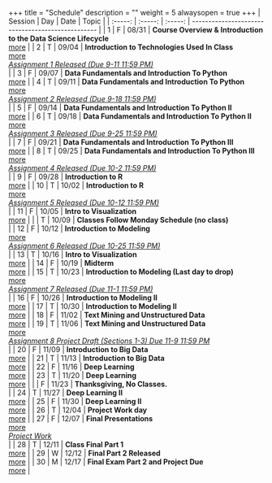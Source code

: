 +++
title = "Schedule"
description = ""
weight = 5
alwaysopen = true
+++
| Session | Day | Date | Topic |
| :-----: | :-----: | :-----: | ------------------------------------------------- |
| 1 | F | 08/31 | **Course Overview & Introduction to the Data Science Lifecycle** <br> [more](/mgmt6560-fa18/sessions/session1/) |
| 2 | T | 09/04 | **Introduction to Technologies Used In Class** <br> [more](/mgmt6560-fa18/sessions/session2/) <br> *[ Assignment 1 Released (Due 9-11 11:59 PM)](/mgmt6560-fa18/assignments/assignment1/)* <br> |
| 3 | F | 09/07 | **Data Fundamentals and Introduction To Python** <br> [more](/mgmt6560-fa18/sessions/session3/) |
| 4 | T | 09/11 | **Data Fundamentals and Introduction To Python** <br> [more](/mgmt6560-fa18/sessions/session4/) <br> *[Assignment 2  Released (Due 9-18 11:59 PM)](/mgmt6560-fa18/assignments/assignment3/)* <br> |
| 5 | F | 09/14 | **Data Fundamentals and Introduction To Python II** <br> [more](/mgmt6560-fa18/sessions/session5/) |
| 6 | T | 09/18 | **Data Fundamentals and Introduction To Python II** <br> [more](/mgmt6560-fa18/sessions/session6/) <br> *[Assignment 3 Released (Due 9-25 11:59 PM)](/mgmt6560-fa18/assignments/assignment4/)* <br> |
| 7 | F | 09/21 | **Data Fundamentals and Introduction To Python III** <br> [more](/mgmt6560-fa18/sessions/session7/) |
| 8 | T | 09/25 | **Data Fundamentals and Introduction To Python III** <br> [more](/mgmt6560-fa18/sessions/session8/) <br> *[Assignment 4 Released (Due 10-2 11:59 PM)](/mgmt6560-fa18/assignments/assignment5/)* <br> |
| 9 | F | 09/28 | **Introduction to R** <br> [more](/mgmt6560-fa18/sessions/session9/) |
| 10 | T | 10/02 | **Introduction to R** <br> [more](/mgmt6560-fa18/sessions/session10/) <br> *[Assignment 5 Released (Due 10-12 11:59 PM)](/mgmt6560-fa18/assignments/assignment6/)* <br> |
| 11 | F | 10/05 | **Intro to Visualization** <br> [more](/mgmt6560-fa18/sessions/session11/) |
|  | T | 10/09 | **Classes Follow Monday Schedule (no class)** <br>  |
| 12 | F | 10/12 | **Introduction to Modeling** <br> [more](/mgmt6560-fa18/sessions/session12/) <br> *[Assignment 6 Released (Due 10-25 11:59 PM)](/mgmt6560-fa18/assignments/assignment7/)* <br> |
| 13 | T | 10/16 | **Intro to Visualization** <br> [more](/mgmt6560-fa18/sessions/session13/) |
| 14 | F | 10/19 | **Midterm** <br> [more](/mgmt6560-fa18/sessions/session14/) |
| 15 | T | 10/23 | **Introduction to Modeling (Last day to drop)** <br> [more](/mgmt6560-fa18/sessions/session15/) <br> *[Assignment 7 Released (Due 11-1 11:59 PM)](/mgmt6560-fa18/assignments/assignment8/)* <br> |
| 16 | F | 10/26 | **Introduction to Modeling II** <br> [more](/mgmt6560-fa18/sessions/session16/) |
| 17 | T | 10/30 | **Introduction to Modeling II** <br> [more](/mgmt6560-fa18/sessions/session17/) |
| 18 | F | 11/02 | **Text Mining and Unstructured Data** <br> [more](/mgmt6560-fa18/sessions/session18/) |
| 19 | T | 11/06 | **Text Mining and Unstructured Data** <br> [more](/mgmt6560-fa18/sessions/session19/) <br> *[Assignment 8 Project Draft (Sections 1-3) Due 11-9 11:59 PM](/mgmt6560-fa18/assignments/assignment10/)* <br> |
| 20 | F | 11/09 | **Introduction to Big Data** <br> [more](/mgmt6560-fa18/sessions/session20/) |
| 21 | T | 11/13 | **Introduction to Big Data** <br> [more](/mgmt6560-fa18/sessions/session21/) |
| 22 | F | 11/16 | **Deep Learning** <br> [more](/mgmt6560-fa18/sessions/session22/) |
| 23 | T | 11/20 | **Deep Learning** <br> [more](/mgmt6560-fa18/sessions/session23/) |
|  | F | 11/23 | **Thanksgiving, No Classes.** <br>  |
| 24 | T | 11/27 | **Deep Learning II** <br> [more](/mgmt6560-fa18/sessions/session24/) |
| 25 | F | 11/30 | **Deep Learning II** <br> [more](/mgmt6560-fa18/sessions/session25/) |
| 26 | T | 12/04 | **Project Work day** <br> [more](/mgmt6560-fa18/sessions/session26/) |
| 27 | F | 12/07 | **Final Presentations** <br> [more](/mgmt6560-fa18/sessions/session27/) <br> *[Project Work](/mgmt6560-fa18/assignments/assignment14/)* <br> |
| 28 | T | 12/11 | **Class Final Part 1** <br> [more](/mgmt6560-fa18/sessions/session28/) |
| 29 | W | 12/12  | **Final Part 2 Released** <br> [more](/mgmt6560-fa18/sessions/session29/) |
| 30 | M | 12/17  | **Final Exam Part 2 and Project Due** <br> [more](/mgmt6560-fa18/sessions/session30/) |
